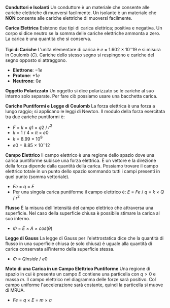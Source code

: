 **Conduttori e Isolanti**
Un conduttore è un materiale che consente alle cariche elettriche di muoversi facilmente. Un isolante è un materiale che **NON** consente alle cariche elettriche di muoversi facilmente.

**Carica Elettrica**
Esistono due tipi di carica elettrica; positiva e negativa. Un corpo si dice neutro se la somma delle cariche elettriche ammonta a zero. La carica è una quantità che si conserva.

**Tipi di Cariche**
L'unità elementare di carica è $e$ $=$ $1.602$ $×$ $10^-19$ e si misura in Coulomb $(C)$. Cariche dello stesso segno si respingono e cariche del segno opposto si attraggono.
- **Elettrone**: $-1e$
- **Protone**: $+1e$
- **Neutrone**: $0e$

**Oggetto Polarizzato**
Un oggetto si dice polarizzato se le cariche al suo interno solo separate. Per fare ciò possiamo usare una bacchetta carica.

**Cariche Puntiformi e Legge di Coulomb**
La forza elettrica è una forza a lungo raggio; si applicano le leggi di Newton. Il modulo della forza esercitata tra due cariche puntiformi è:
- $F$ $=$ $k$ $×$ $q1$ $×$ $q2$ $/$ $r^2$
- $k$ $=$ $1$ $/$ $4$ $×$ $π$ $×$ $e0$ 
- $k$ $=$ $8.99$ $×$ $10^9$
- $e0$ $=$ $8.85$ $×$ $10^-12$

**Campo Elettrico**
Il campo elettrico è una regione dello spazio dove una carica puntiforme subisce una forza elettrica. È un vettore e la direzione della forza dipende dalla quantità della carica. Possiamo trovare il campo elettrico totale in un punto dello spazio sommando tutti i campi presenti in
quel punto (somma vettoriale).
- $Fe$ $=$ $q$ $×$ $E$
- Per una singola carica puntiforme il campo elettrico è: $E$ $=$ $Fe$ $/$ $q$ $=$ $k$ $×$ $Q$ $/$ $r^2$

**Flusso**
È la misura dell'intensità del campo elettrico che attraversa una superficie. Nel caso della superficie chiusa è possibile stimare la carica al suo interno.
- $Φ$ $=$ $E$ $×$ $A$ $×$ $cos(θ)$

**Legge di Gauss**
La legge di Gauss per l'elettrostatica dice che la quantità di flusso in una superficie chiusa (e solo chiusa) è uguale alla quantità di carica conservata all'interno della superficie stessa.
- $Φ$ $=$ $Qinside$ $/$ $e0$

**Moto di una Carica in un Campo Elettrico Puntiforme**
Una regione di spazio in cui è presente un campo $E$ contiene una particella con $q>0$ e massa $m$. Il campo elettrico nel diagramma delle forze sarà positivo. Col campo uniforme l'accelerazione sarà costante, quindi la particella si muove di MRUA.
- $Fe$ $=$ $q$ $×$ $E$ $=$ $m$ $×$ $a$ 